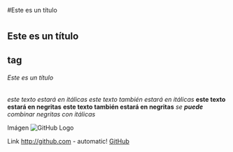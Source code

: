 #Este es un título <h1>
## 	Este es un título <h2> tag
###### Este es un título <h6>

*este texto estará en itálicas*
_este texto también estará en itálicas_
**este texto estará en negritas**
__este texto también estará en negritas__
_se **puede** combinar negritas con itálicas_

Imágen
![GitHub Logo](/home/liz/Downloads/Git.png)

Link
http://github.com - automatic! [GitHub](http://github.com)
